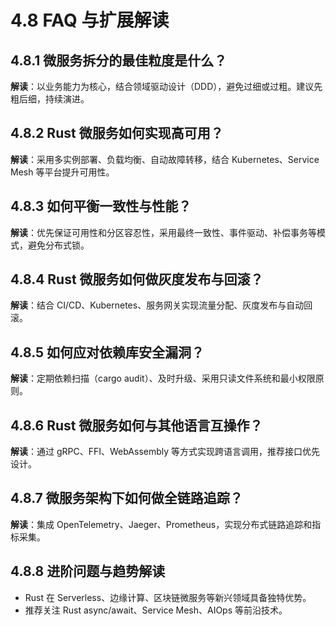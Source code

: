 # 4.8 FAQ 与扩展解读

## 4.8.1 微服务拆分的最佳粒度是什么？

**解读**：以业务能力为核心，结合领域驱动设计（DDD），避免过细或过粗。建议先粗后细，持续演进。

## 4.8.2 Rust 微服务如何实现高可用？

**解读**：采用多实例部署、负载均衡、自动故障转移，结合 Kubernetes、Service Mesh 等平台提升可用性。

## 4.8.3 如何平衡一致性与性能？

**解读**：优先保证可用性和分区容忍性，采用最终一致性、事件驱动、补偿事务等模式，避免分布式锁。

## 4.8.4 Rust 微服务如何做灰度发布与回滚？

**解读**：结合 CI/CD、Kubernetes、服务网关实现流量分配、灰度发布与自动回滚。

## 4.8.5 如何应对依赖库安全漏洞？

**解读**：定期依赖扫描（cargo audit）、及时升级、采用只读文件系统和最小权限原则。

## 4.8.6 Rust 微服务如何与其他语言互操作？

**解读**：通过 gRPC、FFI、WebAssembly 等方式实现跨语言调用，推荐接口优先设计。

## 4.8.7 微服务架构下如何做全链路追踪？

**解读**：集成 OpenTelemetry、Jaeger、Prometheus，实现分布式链路追踪和指标采集。

## 4.8.8 进阶问题与趋势解读

- Rust 在 Serverless、边缘计算、区块链微服务等新兴领域具备独特优势。
- 推荐关注 Rust async/await、Service Mesh、AIOps 等前沿技术。
